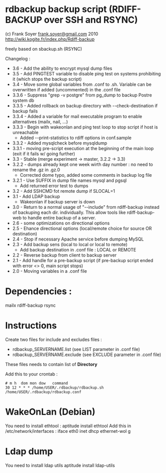 # rdbackup backup script (RDIFF-BACKUP over SSH and RSYNC)
(c) Frank Soyer <frank.soyer@gmail.com> 2010
http://wiki.kogite.fr/index.php/Rdiff-backup

freely based on sbackup.sh (RSYNC)

Changelog :
* 3.6 - Add the ability to encrypt mysql dump files
* 3.5 - Add PINGTEST variable to disable ping test on systems prohibiting it (which stops the backup script)
* 3.4 - Move some global variables from .conf to .sh. Variable can be overwritten if added (uncommented) in the .conf file
* 3.3.6 - Suppress "grep -v postgre" from pg_dump to backup Postre system db
* 3.3.5 - Added rollback on backup directory with --check-destination if backup fails
* 3.3.4 - Added a variable for mail executable program to enable alternatives (mailx, nail, ...)
* 3.3.3 - Begin with wakeonlan and ping test loop to stop script if host is unreachable
   * Added --print-statistics to rdiff options in conf.sample
* 3.3.2 - Added mysqlcheck before mysqldump
* 3.3.1 - moving pre-script execution at the beginning of the main loop (exit if it fails w/ going further)
* 3.3 - Stable (merge experiment -> master, 3.2.2 -> 3.3)
* 3.2.2 - dumps already kept one week wirth day number : no need to rename the .gz in .gz.0
    * Corrected dome typo, added some comments in backup log file
* 3.2.1 - Use SUFFIX in dump file names mysql and pgsql 
    * Add returned error test to dumps 
* 3.2 - Add SSHCMD fot remote dump if SLOCAL=1
* 3.1 - Add LDAP backup
    * Wakeonlan if backup server is down
* 3.0 - Return to a normal usage of "--include" from rdiff-backup instead of backuping each dir. individually. This allow tools like rdiff-backup-web to handle entire backup of a server. 
* 2.6 - some optimizations on directional options
* 2.5 - Ehance directional options (local/remote choice for source OR destination)
* 2.4 - Stop if necessary Apache service before dumping MySQL
* 2.3 - Add backup sens (local to local or local to remote)
    * Add backup destination in .conf file : LOCAL or REMOTE
* 2.2 - Reverse backup from client to backup server
* 2.1 - Add handle for a pre-backup script (if pre-backup script ended with error <> 0, main script stops)
* 2.0 - Moving variables in a .conf file

# Dependencies :
mailx rdiff-backup rsync

# Instructions
Create two files for include and excludes files :

* rdbackup_SERVERNAME.list (see LIST parameter in .conf file)
* rdbackup_SERVERNAME.exclude (see EXCLUDE parameter in .conf file)

These files needs to contain list of **Directory**

Add this to your crontab :

    # m h  dom mon dow   command
    30 12 * * * /home/USER/.rdbackup/rdbackup.sh /home/USER/.rdbackup/rdbackup.conf

# WakeOnLan (Debian)
You need to install ethtool :
 aptitude install ethtool
Add this in /etc/network/interfaces :
 iface eth0 inet dhcp
	ethernet-wol g

# Ldap dump
You need to install ldap utils
 aptitude install ldap-utils
